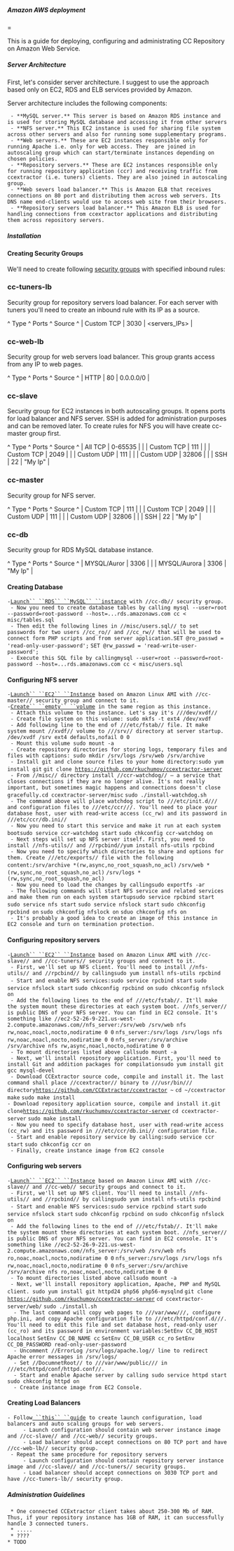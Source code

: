##### Amazon AWS deployment

=

This is a guide for deploying, configuring and administrating CC
Repository on Amazon Web Service.

##### Server Architecture

First, let's consider server architecture. I suggest to use the
approach based only on EC2, RDS and ELB services provided by Amazon.

Server architecture includes the following components:

` - **MySQL server.** This server is based on Amazon RDS instance and is used for storing MySQL database and accessing it from other servers`\
` - **NFS server.** This EC2 instance is used for sharing file system across other servers and also for running some supplementary programs.`\
` - **Web servers.** These are EC2 instances responsible only for running Apache i.e. only for web access. They  are joined in autoscaling group which can start/terminate instances depending on chosen policies.`\
` - **Repository servers.** These are EC2 instances responsible only for running repository application (ccr) and receiving traffic from ccextractor (i.e. tuners) clients. They are also joined in autoscaling group.`\
` - **Web severs load balancer.** This is Amazon ELB that receives connections on 80 port and distributing them across web servers. Its DNS name end-clients would use to access web site from their browsers.`\
` - **Repository servers load balancer.** This Amazon ELB is used for handling connections from ccextractor applications and distributing them across repository servers.`

##### Installation

#### Creating Security Groups

We'll need to create following [security
groups](http://docs.aws.amazon.com/AWSEC2/latest/UserGuide/using-network-security.html)
with specified inbound rules:

### cc-tuners-lb

Security group for repository servers load balancer. For each server
with tuners you'll need to create an inbound rule with its IP as a
source.

\^ Type \^ Ports \^ Source \^ | Custom TCP | 3030 | <servers_IPs> |

### cc-web-lb

Security group for web servers load balancer. This group grants access
from any IP to web pages.

\^ Type \^ Ports \^ Source \^ | HTTP | 80 | 0.0.0.0/0 |

### cc-slave

Security group for EC2 instances in both autoscaling groups. It opens
ports for load balancer and NFS server. SSH is added for administration
purposes and can be removed later. To create rules for NFS you will have
create cc-master group first.

\^ Type \^ Ports \^ Source \^ | All TCP | 0-65535 |
<cc-load-balancer sg-id> | | Custom TCP | 111 | <cc-master sg-id> |
| Custom TCP | 2049 | <cc-master sg-id> | | Custom UDP | 111 |
<cc-master sg-id> | | Custom UDP | 32806 | <cc-master sg-id> | |
SSH | 22 | "My Ip" |

### cc-master

Security group for NFS server.

\^ Type \^ Ports \^ Source \^ | Custom TCP | 111 | <cc-slave sg-id>
| | Custom TCP | 2049 | <cc-slave sg-id> | | Custom UDP | 111 |
<cc-slaver sg-id> | | Custom UDP | 32806 | <cc-slaver sg-id> | |
SSH | 22 | "My Ip" |

### cc-db

Security group for RDS MySQL database instance.

\^ Type \^ Ports \^ Source \^ | MYSQL/Auror | 3306 | <cc-slave sg-id>
| | MYSQL/Aurora | 3306 | "My Ip" |

#### Creating Database

` - `[`Launch`` ``RDS`` ``MySQL`` ``instance`](http://docs.aws.amazon.com/AmazonRDS/latest/UserGuide/CHAP_GettingStarted.CreatingConnecting.MySQL.html)` with //cc-db// security group.`\
` - Now you need to create database tables by calling mysql --user=root --password=root-password --host=...rds.amazonaws.com cc < misc/tables.sql`\
` - Then edit the following lines in //misc/users.sql// to set passwords for two users //cc_ro// and //cc_rw// that will be used to connect form PHP scripts and from server application.SET @ro_passwd = 'read-only-user-password';`
`SET @rw_passwd = 'read-write-user-password';`\
` - Execute this SQL file by callingmysql --user=root --password=root-password --host=...rds.amazonaws.com cc < misc/users.sql`

#### Configuring NFS server

` - `[`Launch`` ``EC2`` ``Instance`](http://docs.aws.amazon.com/AWSEC2/latest/UserGuide/ec2-launch-instance_linux.html)` based on Amazon Linux AMI with //cc-master// security group and connect to it.`\
` - `[`Create`` ``empty`` ``volume`](http://docs.aws.amazon.com/AWSEC2/latest/UserGuide/ec2-launch-instance_linux.html)` in the same region as this instance.`\
` - Attach this volume to the instance. Let's say it's ///dev/xvdf//`\
` - Create file system on this volume: sudo mkfs -t ext4 /dev/xvdf`\
` - Add following line to the end of ///etc/fstab// file. It make system mount //xvdf// volume to ///srv// directory at server startup. /dev/xvdf /srv ext4 defaults,nofail 0 0`\
` - Mount this volume sudo mount -a`\
` - Create repository directories for storing logs, temporary files and files with captions: sudo mkdir /srv/logs /srv/web /srv/archive`\
` - Install git and clone source files to your home directory:sudo yum install git`
`git clone `[`https://github.com/rkuchumov/ccextractor-server`](https://github.com/rkuchumov/ccextractor-server)\
` - From //misc// directory install //ccr-watchdog// – a service that closes connections if they are no longer alive. It's not really important, but sometimes magic happens and connections doesn't close gracefully.cd ccextractor-server/misc`
`sudo ./install-watchdog.sh`\
` - The command above will place watchdog script to ///etc/init.d/// and configuration files to ///etc/ccr///. You'll need to place your database host, user with read-write access (cc_rw) and its password in ///etc/ccr/db.ini//`\
` - Now you need to start this service and make it run at each system bootsudo service ccr-watchdog start`
`sudo chkconfig ccr-watchdog on `\
` - Next steps will set up NFS server itself. First, you need to install //nfs-utils// and //rpcbind//yum install nfs-utils rpcbind`\
` - Now you need to specify which directories to share and options for them. Create ///etc/exports// file with the following content:/srv/archive *(rw,async,no_root_squash,no_acl)`
`/srv/web *(rw,sync,no_root_squash,no_acl)`
`/srv/logs *(rw,sync,no_root_squash,no_acl)`\
` - Now you need to load the changes by callingsudo exportfs -ar`\
` - The following commands will start NFS service and related services and make them run on each system startupsudo service rpcbind start`
`sudo service nfs start` `sudo service nfslock start`
`sudo chkconfig rpcbind on` `sudo chkconfig nfslock on`
`sduo chkconfig nfs on`\
` - It's probably a good idea to create an image of this instance in EC2 console and turn on termination protection.`

#### Configuring repository servers

` - `[`Launch`` ``EC2`` ``Instance`](http://docs.aws.amazon.com/AWSEC2/latest/UserGuide/ec2-launch-instance_linux.html)` based on Amazon Linux AMI with //cc-slave// and //cc-tuners// security groups and connect to it.`\
` - First, we'll set up NFS client. You'll need to install //nfs-utils// and //rpcbind// by callingsudo yum install nfs-utils rpcbind`\
` - Start and enable NFS services:sudo service rpcbind start`
`sudo service nfslock start` `sudo chkconfig rpcbind on`
`sudo chkconfig nfslock on`\
` - Add the following lines to the end of ///etc/fstab//. It'll make the system mount these directories at each system boot. //nfs_server// is public DNS of your NFS server. You can find in EC2 console. It's something like //ec2-52-26-9-221.us-west-2.compute.amazonaws.com//nfs_server:/srv/web /srv/web nfs rw,noac,noacl,nocto,nodiratime 0 0`
`nfs_server:/srv/logs /srv/logs nfs rw,noac,noacl,nocto,nodiratime 0 0`
`nfs_server:/srv/archive /srv/archive nfs rw,async,noacl,nocto,nodiratime 0 0`\
` - To mount directories listed above callsudo mount -a`\
` - Next, we'll install repository application. First, you'll need to install Git and addition packages for compilationsudo yum install git gcc mysql-devel`\
` - Download CCExtractor source code, compile and install it. The last command shall place //ccextractor// binary to ///usr/bin/// directory`[`https://github.com/CCExtractor/ccextractor`](https://github.com/CCExtractor/ccextractor)` ~`
`cd ~/ccextractor` `make` `sudo make install`\
` - Download repository application source, compile and install it.git clone `[`https://github.com/rkuchumov/ccextractor-server`](https://github.com/rkuchumov/ccextractor-server)
`cd ccextractor-server` `sudo make install`\
` - Now you need to specify database host, user with read-write access (cc_rw) and its password in ///etc/ccr/db.ini// configuration file.`\
` - Start and enable repository service by calling:sudo service ccr start`
`sudo chkconfig ccr on`\
` - Finally, create instance image from EC2 console`

#### Configuring web servers

` - `[`Launch`` ``EC2`` ``Instance`](http://docs.aws.amazon.com/AWSEC2/latest/UserGuide/ec2-launch-instance_linux.html)` based on Amazon Linux AMI with //cc-slave// and //cc-web// security groups and connect to it.`\
` - First, we'll set up NFS client. You'll need to install //nfs-utils// and //rpcbind// by callingsudo yum install nfs-utils rpcbind`\
` - Start and enable NFS services:sudo service rpcbind start`
`sudo service nfslock start` `sudo chkconfig rpcbind on`
`sudo chkconfig nfslock on`\
` - Add the following lines to the end of ///etc/fstab//. It'll make the system mount these directories at each system boot. //nfs_server// is public DNS of your NFS server. You can find in EC2 console. It's something like //ec2-52-26-9-221.us-west-2.compute.amazonaws.com//nfs_server:/srv/web /srv/web nfs ro,noac,noacl,nocto,nodiratime 0 0`
`nfs_server:/srv/logs /srv/logs nfs rw,noac,noacl,nocto,nodiratime 0 0`
`nfs_server:/srv/archive /srv/archive nfs ro,noac,noacl,nocto,nodiratime 0 0`\
` - To mount directories listed above callsudo mount -a`\
` - Next, we'll install repository application, Apache, PHP and MySQL client. sudo yum install git httpd24 php56 php56-mysqlnd`
`git clone `[`https://github.com/rkuchumov/ccextractor-server`](https://github.com/rkuchumov/ccextractor-server)
`cd ccextractor-server/web/` `sudo ./install.sh`\
`  - The last command will copy web pages to ///var/www///, configure php.ini, and copy Apache configuration file to ///etc/httpd/conf.d///. You'll need to edit this file and set database host, read-only user (cc_ro) and its password in environment variables:SetEnv CC_DB_HOST localhost`
`SetEnv CC_DB_NAME cc` `SetEnv CC_DB_USER cc_ro`
`SetEnv CC_DB_PASSWORD read-only-user-password`\
`  - Uncomment //ErrorLog /srv/logs/apache.log// line to redirect Apache error messages in /srv/logs/`\
`  - Set //DocumnetRoot// to ///var/www/public/// in ///etc/httpd/conf/httpd.conf//.`\
`  - Start and enable Apache server by calling sudo service httpd start`
`sudo chkconfig httpd on`\
`  - Create instance image from EC2 Console.`

#### Creating Load Balancers

` - Follow `[` ``this`` ``guide`](http://docs.aws.amazon.com/AutoScaling/latest/DeveloperGuide/as-register-lbs-with-asg.html)` to create launch configuration, load balancers and auto scaling groups for web servers.`\
`     - Launch configuration should contain web server instance image and //cc-slave// and //cc-web// security groups.`\
`     - Load balancer should accept connections on 80 TCP port and have //cc-web-lb// security group.`\
` - Repeat the same procedure for repository servers`\
`     - Launch configuration should contain repository server instance image and //cc-slave// and //cc-tuners// security groups.`\
`     - Load balancer should accept connections on 3030 TCP port and have //cc-tuners-lb// security group.`

##### Administration Guidelines

` * One connected CCExtractor client takes about 250-300 Mb of RAM. Thus, if your repository instance has 1GB of RAM, it can successfully handle 3 connected tuners.`\
` * .....`\
` * ????`\
` * TODO `
